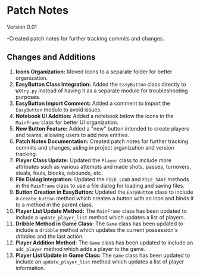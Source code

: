 # Patch Notes


Version 0.01

-Created patch notes for further tracking commits and changes.

## Changes and Additions

1. **Icons Organization:** Moved Icons to a separate folder for better organization.
2. **EasyButton Class Integration:** Added the `EasyButton` class directly to `WXtry.py` instead of having it as a separate module for troubleshooting purposes.
3. **EasyButton Import Comment:** Added a comment to import the `EasyButton` module to avoid issues.
4. **Notebook UI Addition:** Added a notebook below the icons in the `MainFrame` class for better UI organization.
5. **New Button Feature:** Added a "new" button intended to create players and teams, allowing users to add new entities.
6. **Patch Notes Documentation:** Created patch notes for further tracking commits and changes, aiding in project organization and version tracking.
7. **Player Class Update:** Updated the `Player` class to include more attributes such as various attempts and made shots, passes, turnovers, steals, fouls, blocks, rebounds, etc.
8. **File Dialog Integration:** Updated the `FILE_LOAD` and `FILE_SAVE` methods in the `MainFrame` class to use a file dialog for loading and saving files.
9. **Button Creation in EasyButton:** Updated the `EasyButton` class to include a `create_button` method which creates a button with an icon and binds it to a method in the parent class.
10. **Player List Update Method:** The `MainFrame` class has been updated to include a `update_player_list` method which updates a list of players.
11. **Dribble Method in Game Class:** The `Game` class has been updated to include a `dribble` method which updates the current possession's dribbles and the last action.
12. **Player Addition Method:** The `Game` class has been updated to include an `add_player` method which adds a player to the game.
13. **Player List Update in Game Class:** The `Game` class has been updated to include an `update_player_list` method which updates a list of player information.
